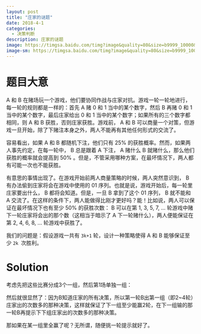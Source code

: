 ```yaml
---
layout: post
title: "庄家的谜题"
date: 2018-4-1
categories:
  - 决策判断
description: 庄家的谜题
image: https://timgsa.baidu.com/timg?image&quality=80&size=b9999_10000&sec=1530248678220&di=70f893101cfe209f6aa147ab0b76ee9c&imgtype=0&src=http%3A%2F%2Fimg.zcool.cn%2Fcommunity%2F015ad959312b8ca8012193a3b5e54c.jpg
image-sm: https://timgsa.baidu.com/timg?image&quality=80&size=b9999_10000&sec=1530248678220&di=70f893101cfe209f6aa147ab0b76ee9c&imgtype=0&src=http%3A%2F%2Fimg.zcool.cn%2Fcommunity%2F015ad959312b8ca8012193a3b5e54c.jpg
---
```

# 题目大意

A 和 B 在赌场玩一个游戏，他们要协同作战与庄家对抗。游戏一轮一轮地进行，每一轮的规则都是一样的：首先 A 赌 0 和 1 当中的某个数字，然后 B 再赌 0 和 1 当中的某个数字，最后庄家给出 0 和 1 当中的某个数字；如果所有的三个数字都相同，则 A 和 B 获胜，否则庄家获胜。游戏前， A 和 B 可以商量一个对策，但游戏一旦开始，除了下赌注本身之外，两人不能再有其他任何形式的交流了。

容易看出，如果 A 和 B 都随机下注，他们只有 25% 的获胜概率。然而，如果两人事先约定，在每一轮中， B 总是跟着 A 下注， A 赌什么 B 就赌什么，那么他们获胜的概率就会提高到 50% 。但是，不管采用哪种方案，在最坏情况下，两人都有可能一次也不能获胜。

有意思的事情出现了。在游戏开始前两人商量策略的时候，两人突然意识到， B 有办法偷到庄家将会在游戏中使用的 01 序列。也就是说，游戏开始后，每一轮里庄家要出什么， B 都将会知道。但是，一旦 B 拿到了这个 01 序列， B 就不能和 A 交流了。在这样的条件下，两人能做得比刚才更好吗？能！比如说，两人可以保证在最坏情况下也有至少 50% 的获胜次数： B 可以在第 1, 3, 5, 7, … 轮游戏中赌下一轮庄家将会出的那个数（这相当于暗示了 A 下一轮赌什么），两人便能保证在第 2, 4, 6, 8, … 轮游戏中获胜了。

我们的问题是：假设游戏一共有 `3k+1` 轮，设计一种策略使得 A 和 B 能够保证至少 `2k `次胜利。

# Solution

考虑先把这些比赛分成3个一组，然后第1场单独一组：

然后就很显然了：因为B知道庄家的所有决策，所以第一轮B出第一组（即2~4轮）庄家出的次数多的那种决策，这样就保证了下一组至少能赢2轮，在下一组输的那一轮B再提示下下组庄家出的次数多的那种决策。

那如果在某一组里全赢了呢？无所谓，随便挑一轮提示就好了。
